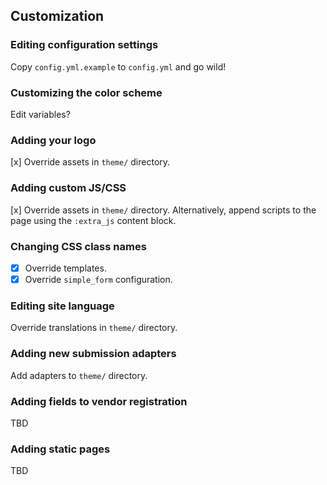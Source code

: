 ## Customization

### Editing configuration settings

Copy `config.yml.example` to `config.yml` and go wild!

### Customizing the color scheme

Edit variables?

### Adding your logo

[x] Override assets in `theme/` directory.

### Adding custom JS/CSS

[x] Override assets in `theme/` directory. Alternatively, append scripts to the page using the `:extra_js` content block.

### Changing CSS class names

- [x] Override templates.
- [x] Override `simple_form` configuration.

### Editing site language

Override translations in `theme/` directory.

### Adding new submission adapters

Add adapters to `theme/` directory.

### Adding fields to vendor registration

TBD

### Adding static pages

TBD
